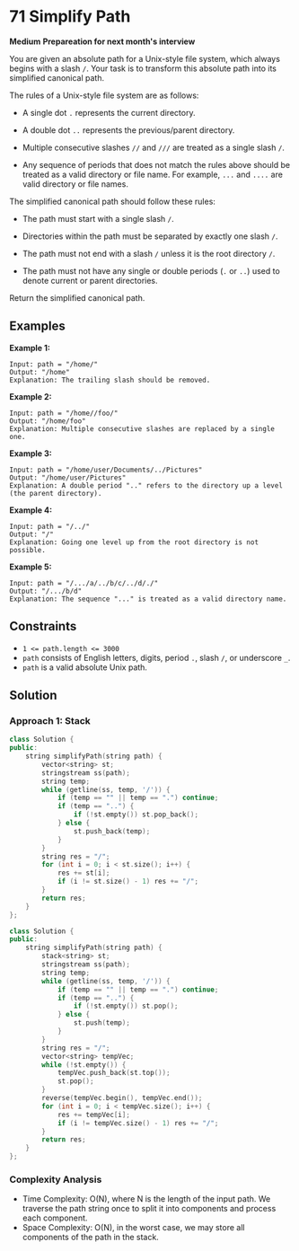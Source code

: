 # 71 Simplify Path
**Medium**
**Prepareation for next month's interview**

You are given an absolute path for a Unix-style file system, which always begins with a slash `/`. Your task is to transform this absolute path into its simplified canonical path.

The rules of a Unix-style file system are as follows:

- A single dot `.` represents the current directory.

- A double dot `..` represents the previous/parent directory.

- Multiple consecutive slashes `//` and `///` are treated as a single slash `/`.

- Any sequence of periods that does not match the rules above should be treated as a valid directory  or file name. For example, `...` and `....` are valid directory or file names.

The simplified canonical path should follow these rules:

* The path must start with a single slash `/`.
* Directories within the path must be separated by exactly one slash `/`.

* The path must not end with a slash `/` unless it is the root directory `/`.
* The path must not have any single or double periods (`.` or `..`) used to denote current or parent directories.

Return the simplified canonical path.

## Examples

**Example 1:**

```
Input: path = "/home/"
Output: "/home"
Explanation: The trailing slash should be removed.
```
**Example 2:**

```
Input: path = "/home//foo/"
Output: "/home/foo"
Explanation: Multiple consecutive slashes are replaced by a single one.
```
**Example 3:**
```
Input: path = "/home/user/Documents/../Pictures"
Output: "/home/user/Pictures"
Explanation: A double period ".." refers to the directory up a level (the parent directory).
```
**Example 4:**
```
Input: path = "/../"
Output: "/"
Explanation: Going one level up from the root directory is not possible.
```
**Example 5:**
```
Input: path = "/.../a/../b/c/../d/./"
Output: "/.../b/d"
Explanation: The sequence "..." is treated as a valid directory name.
```

## Constraints
- `1 <= path.length <= 3000`
- `path` consists of English letters, digits, period `.`, slash `/`, or underscore `_`.
- `path` is a valid absolute Unix path.

## Solution

### Approach 1: Stack
```c++
class Solution {
public:
    string simplifyPath(string path) {
        vector<string> st;
        stringstream ss(path);
        string temp;
        while (getline(ss, temp, '/')) {
            if (temp == "" || temp == ".") continue;
            if (temp == "..") {
                if (!st.empty()) st.pop_back();
            } else {
                st.push_back(temp);
            }
        }
        string res = "/";
        for (int i = 0; i < st.size(); i++) {
            res += st[i];
            if (i != st.size() - 1) res += "/";
        }
        return res;
    }
};
```

```c++
class Solution {
public:
    string simplifyPath(string path) {
        stack<string> st;
        stringstream ss(path);
        string temp;
        while (getline(ss, temp, '/')) {
            if (temp == "" || temp == ".") continue;
            if (temp == "..") {
                if (!st.empty()) st.pop();
            } else {
                st.push(temp);
            }
        }
        string res = "/";
        vector<string> tempVec;
        while (!st.empty()) {
            tempVec.push_back(st.top());
            st.pop();
        }
        reverse(tempVec.begin(), tempVec.end());
        for (int i = 0; i < tempVec.size(); i++) {
            res += tempVec[i];
            if (i != tempVec.size() - 1) res += "/";
        }
        return res;
    }
};
```
### Complexity Analysis
- Time Complexity: O(N), where N is the length of the input path. We traverse
    the path string once to split it into components and process each component.
- Space Complexity: O(N), in the worst case, we may store all components of the path in the stack.